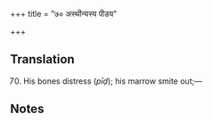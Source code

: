 +++
title = "७० अस्थीन्यस्य पीडय"

+++
## Translation
70. His bones distress (*pīḍ*); his marrow smite out;—

## Notes


